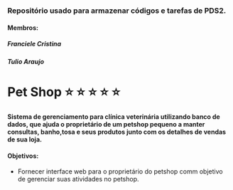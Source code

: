 ### Repositório usado para armazenar códigos e tarefas de PDS2.
#### Membros:
##### Franciele Cristina
##### Tulio Araujo 

# Pet Shop :star: :star: :star: :star: :star:
#### Sistema de gerenciamento para clínica veterinária utilizando banco de dados, que ajuda o proprietário de um petshop pequeno a manter consultas, banho,tosa e seus produtos junto com os detalhes de vendas de sua loja.
#### Objetivos: 
* Fornecer interface web para o proprietário do petshop comm objetivo de gerenciar suas atividades no petshop.
